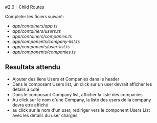 #2.0 - Child Routes

Completer les ficiers suivant:

* _app/containers/app.ts_
* _app/containers/users.ts_
* _app/containers/companies.ts_
* _app/components/company-list.ts_
* _app/components/user-list.ts_
* _app/components/companies.ts_

## Resultats attendu

* Ajouter des liens Users et Companies dans le header
* Dans le composant Users list, un click sur un user devrait afficher les details à coté
* Dans le composant Company list, afficher la liste des companies
* Au click sur le nom d'une Company, la liste des users de la company devra etre affiché
* au click sur le nom d'un user, rediriger vers le component Users List avec les details du user chargés

